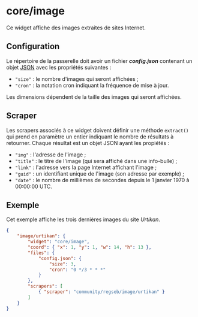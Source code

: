 # core/image

Ce widget affiche des images extraites de sites Internet.

## Configuration

Le répertoire de la passerelle doit avoir un fichier ***config.json***
contenant un objet
[JSON](http://www.json.org/json-fr.html "JavaScript Object Notation") avec les
propriétés suivantes :

- `"size"` : le nombre d'images qui seront affichées ;
- `"cron"` : la notation cron indiquant la fréquence de mise à jour.

Les dimensions dépendent de la taille des images qui seront affichées.

## Scraper

Les scrapers associés à ce widget doivent définir une méthode `extract()` qui
prend en paramètre un entier indiquant le nombre de résultats à retourner.
Chaque résultat est un objet JSON ayant les propiétés :

- `"img"` : l'adresse de l'image ;
- `"title"` : le titre de l'image (qui sera affiché dans une info-bulle) ;
- `"link"` : l'adresse vers la page Internet affichant l'image ;
- `"guid"` : un identifiant unique de l'image (son adresse par exemple) ;
- `"date"` : le nombre de millièmes de secondes depuis le 1 janvier 1970 à
  00:00:00 UTC.

## Exemple

Cet exemple affiche les trois dernières images du site *Urtikan*.

```JSON
{
    "image/urtikan": {
        "widget": "core/image",
        "coord": { "x": 1, "y": 1, "w": 14, "h": 13 },
        "files": {
            "config.json": {
                "size": 3,
                "cron": "0 */3 * * *"
            }
        },
        "scrapers": [
            { "scraper": "community/regseb/image/urtikan" }
        ]
    }
}
```
